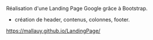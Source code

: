 Réalisation d'une Landing Page Google grâce à Bootstrap.

- création de header, contenus, colonnes, footer.

https://mallauy.github.io/LandingPage/
